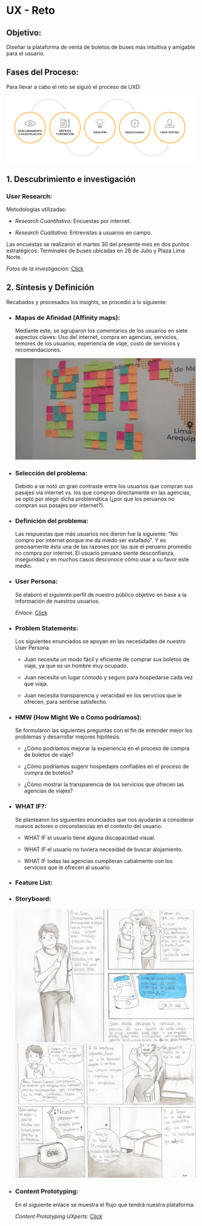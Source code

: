 # **UX - Reto**

## **Objetivo:**

Diseñar la plataforma de venta de boletos de buses más intuitiva y amigable para el usuario.

## **Fases del Proceso:**

Para llevar a cabo el reto se siguió el proceso de UXD:
    
![Fases del proceso](assets/documents/FProceso.PNG)

## **1. Descubrimiento e investigación**

### **User Research**:

Metodologías utilizadas:

* _Research Cuantitativo:_ Encuestas por internet.

* _Research Cualitativo:_ Entrevistas a usuarios en campo.

Las encuestas se realizaron el martes 30 del presente mes en dos puntos estratégicos: Terminales de buses ubicadas en 28 de Julio y Plaza Lima Norte.

_Fotos de la investigación:_  [Click](https://photos.google.com/share/AF1QipNhjbtJdhZl_5NInrbAaW0SVUJ8yRCoweozimCIk9GZrEK-VH0fg5nIPoU-KuciCA?key=UEtzQ2tfcVFSWG9UVmkwYlIxOGVEQmxGb2liMC13)

## **2. Síntesis y Definición**

Recabados y procesados los insights, se procedió a lo siguiente:

- ###  **Mapas de Afinidad (Affinity maps):**

    Mediante este, se agruparon los comentarios de los usuarios en siete aspectos claves: 
    Uso del internet, compra en agencias, servicios, temores de los usuarios, experiencia de viaje, costo de servicios y recomendaciones.

    ![Mapa de afinidad](assets//documents/Afinidad.jpg)

- ### **Selección del problema:** 

    Debido a se notó un gran contraste entre los usuarios que compran sus pasajes vía internet vs. los que compran directamente en las agencias, se optó por elegir dicha problemática (¿por qué los peruanos no compran sus pasajes por internet?).

- ### **Definición del problema:**
    Las respuestas que más usuarios nos dieron fue la siguiente: "No compro por internet porque me da miedo ser estafado". Y es precisamente ésta una de las razones por las que el peruano promedio no compra por internet. El usuario peruano siente desconfianza, inseguridad y en muchos casos desconoce cómo usar a su favor este medio.

- ### **User Persona:**
    Se elaboró el siguiente perfil de nuestro público objetivo en base a la información de nuestros usuarios. 
     
    _Enlace_: [Click](https://claseslaboratoria.slack.com/files/U79A3CV7Y/F950Y76B0/user_persona.pdf)

- ### **Problem Statements:**
    Los siguientes enunciados se apoyan en las necesidades de nuestro User Persona.

    - Juan necesita un modo fácil y eficiente de comprar sus boletos de viaje, ya que es un hombre muy ocupado.

    - Juan necesita un lugar cómodo y seguro para hospedarse cada vez que viaja.

    - Juan necesita transparencia y veracidad en los servicios que le ofrecen, para sentirse satisfecho.  

- ### **HMW (How Might We o Como podríamos):**
    Se formularon las siguientes preguntas con el fin de entender mejor los problemas y desarrollar mejores hipótesis. 

    -  ¿Cómo podríamos mejorar la experiencia en el proceso de compra de boletos de viaje?

    - ¿Cómo podríamos sugerir hospedajes confiables en el proceso de compra de boletos?

    - ¿Cómo mostrar la transparencia de los servicios que ofrecen las agencias de viajes?


- ### **WHAT IF?:**
    Se plantearon los siguientes enunciados que nos ayudarán a considerar nuevos actores o circunstancias en el contexto del usuario.

    - WHAT IF el usuario tiene alguna discapacidad visual.

    - WHAT IF el usuario no tuviera necesidad de buscar alojamiento. 

    - WHAT IF todas las agencias cumplieran cabalmente con los servicios que le ofrecen al usuario.

- ### **Feature List:** 

- ### **Storyboard:**

    ![Storyboard](assets/documents/SB1.jpg)
    ![Storyboard](assets/documents/SB2.jpg)

- ### **Content Prototyping:**
    En el siguiente enlace se muestra el flujo que tendrá nuestra plataforma:

    _Content Prototyping UXperts:_  [Click](https://docs.google.com/document/d/1fhyF_XFbXCHkmn9zK0FfBFnAqS5JYaAb_LDYHZaELtc/edit)